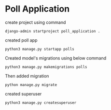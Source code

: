 # Poll Application

create project using command  
```
django-admin startproject poll_application .
```

created poll app
```
python3 manage.py startapp polls
```

Created model's migrations using below command
```
python3 manage.py makemigrations polls
```

Then added migration
```
python manage.py migrate
```

created superuser
```
python3 manage.py createsuperuser
```
